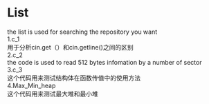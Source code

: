 # List
the list is used for searching the repository you want <br>
1.c_1<br>
  用于分析cin.get（）和cin.getline()之间的区别<br>
2.c_2<br>
  the code is used to read 512 bytes infomation by a number of sector<br>
3.c_3<br>
  这个代码用来测试结构体在函数传值中的使用方法<br>
4.Max_Min_heap<br>
  这个代码用来测试最大堆和最小堆<br>
